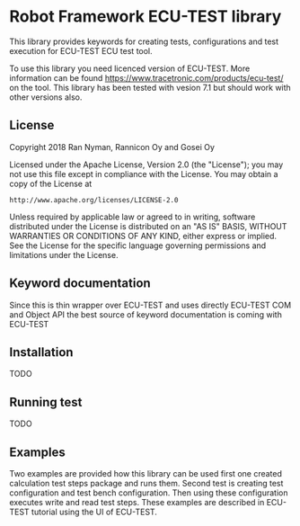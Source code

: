 # Robot Framework ECU-TEST library

This library provides keywords for creating tests, configurations and test execution for ECU-TEST ECU test tool.

To use this library you need licenced version of ECU-TEST. More information can be found https://www.tracetronic.com/products/ecu-test/ on the tool. This library has been tested with vesion 7.1 but should work with other versions also.

## License

Copyright 2018 Ran Nyman, Rannicon Oy and Gosei Oy

Licensed under the Apache License, Version 2.0 (the "License");
you may not use this file except in compliance with the License.
You may obtain a copy of the License at

    http://www.apache.org/licenses/LICENSE-2.0

Unless required by applicable law or agreed to in writing, software
distributed under the License is distributed on an "AS IS" BASIS,
WITHOUT WARRANTIES OR CONDITIONS OF ANY KIND, either express or implied.
See the License for the specific language governing permissions and
limitations under the License.

## Keyword documentation

Since this is thin wrapper over ECU-TEST and uses directly ECU-TEST COM and Object API the best source of keyword documentation is coming with ECU-TEST

## Installation

TODO

## Running test

TODO

## Examples

Two examples are provided how this library can be used first one created calculation test steps package and runs them. Second test is creating test configuration and test bench configuration. Then using these configuration executes write and read test steps. These examples are described in ECU-TEST tutorial using the UI of ECU-TEST.